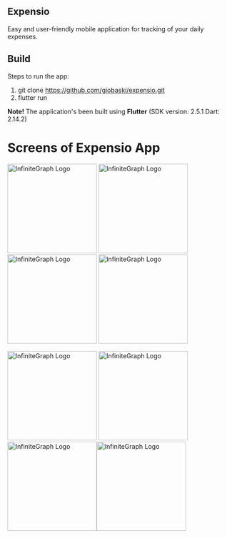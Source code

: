 ## Expensio
Easy and user-friendly mobile application for tracking of your daily expenses.

## Build

Steps to run the app:
1. git clone https://github.com/giobaski/expensio.git
2. flutter run

**Note!** The application's been built using **Flutter** (SDK version: 2.5.1 Dart: 2.14.2)

# Screens of Expensio App

<img src="https://user-images.githubusercontent.com/4931346/162293890-de676c1e-3a3d-4378-b265-2ddc1fc07e21.png" alt="InfiniteGraph Logo" width="200"> <img src="https://user-images.githubusercontent.com/4931346/162294034-8248134d-0e60-4b13-a77a-ec8072fcf358.png" alt="InfiniteGraph Logo" width="200"> <img src="https://user-images.githubusercontent.com/4931346/162294152-426a6e6a-bcc7-4c8a-a671-d494b401d2de.png" alt="InfiniteGraph Logo" width="200"> <img src="https://user-images.githubusercontent.com/4931346/162294233-d009c23f-c619-4c22-8b80-807e607368de.png" alt="InfiniteGraph Logo" width="200">

<img src="https://user-images.githubusercontent.com/4931346/162324147-ba8196ef-c239-4d4f-a1b6-bb9bffc37a27.png" alt="InfiniteGraph Logo" width="200"> <img src="https://user-images.githubusercontent.com/4931346/162294484-1f641b40-013a-4399-82c9-0a521e840ca4.png" alt="InfiniteGraph Logo" width="200"> <img src="https://user-images.githubusercontent.com/4931346/162294632-4b051b26-c877-4145-b67e-5cacc2778bc2.png" alt="InfiniteGraph Logo" width="200"><img src="https://user-images.githubusercontent.com/4931346/162294561-f776db23-113d-4fe7-8ca9-eb9cdd26d7f9.png" alt="InfiniteGraph Logo" width="200">
